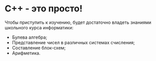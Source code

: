 # C++ - это просто!

Чтобы приступить к изучению, будет достаточно владеть знаниями школьного курса информатики:
- Булева алгебра;
- Представление чисел в различных системах счисления;
- Составление блок-схем;
- Арифметика.
